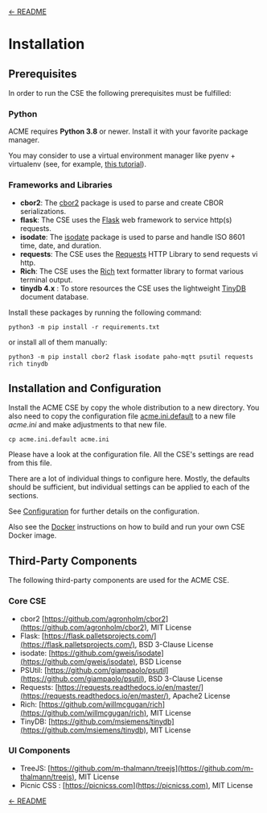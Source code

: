 [← README](../README.md) 

# Installation

## Prerequisites
In order to run the CSE the following prerequisites must be fulfilled:

### Python

ACME requires **Python 3.8** or newer. Install it with your favorite package manager.

You may consider to use a virtual environment manager like pyenv + virtualenv (see, for example, [this tutorial](https://realpython.com/python-virtual-environments-a-primer/)).

### Frameworks and Libraries

- **cbor2**: The [cbor2](https://github.com/agronholm/cbor2) package is used to parse and create CBOR serializations.
- **flask**: The CSE uses the [Flask](https://flask.palletsprojects.com/) web framework to service http(s) requests.
- **isodate**: The [isodate](https://github.com/gweis/isodate) package is used to parse and handle ISO 8601 time, date, and duration.
- **requests**: The CSE uses the [Requests](https://requests.readthedocs.io) HTTP Library to send requests vi http.
- **Rich**: The CSE uses the [Rich](https://github.com/willmcgugan/rich) text formatter library to format various terminal output.
- **tinydb 4.x** : To store resources the CSE uses the lightweight [TinyDB](https://github.com/msiemens/tinydb) document database.

Install these packages by running the following command:

	python3 -m pip install -r requirements.txt

or install all of them manually:  

	python3 -m pip install cbor2 flask isodate paho-mqtt psutil requests rich tinydb


## Installation and Configuration

Install the ACME CSE by copy the whole distribution to a new directory. You also need to copy the configuration file [acme.ini.default](acme.ini.default) to a new file *acme.ini* and make adjustments to that new file.

	cp acme.ini.default acme.ini

Please have a look at the configuration file. All the CSE's settings are read from this file. 

There are a lot of individual things to configure here. Mostly, the defaults should be sufficient, but individual settings can be applied to each of the sections.

See [Configuration](Configuration.md) for further details on the configuration.

Also see the [Docker](Docker.md) instructions on how to build and run your own CSE Docker image.


## Third-Party Components
The following third-party components are used for the ACME CSE.

### Core CSE
- cbor2 [https://github.com/agronholm/cbor2](https://github.com/agronholm/cbor2), MIT License
- Flask: [https://flask.palletsprojects.com/](https://flask.palletsprojects.com/), BSD 3-Clause License
- isodate: [https://github.com/gweis/isodate](https://github.com/gweis/isodate), BSD License
- PSUtil: [https://github.com/giampaolo/psutil](https://github.com/giampaolo/psutil), BSD 3-Clause License
- Requests: [https://requests.readthedocs.io/en/master/](https://requests.readthedocs.io/en/master/), Apache2 License
- Rich: [https://github.com/willmcgugan/rich](https://github.com/willmcgugan/rich), MIT License 
- TinyDB: [https://github.com/msiemens/tinydb](https://github.com/msiemens/tinydb), MIT License


### UI Components
- TreeJS: [https://github.com/m-thalmann/treejs](https://github.com/m-thalmann/treejs), MIT License
- Picnic CSS : [https://picnicss.com](https://picnicss.com), MIT License

[← README](../README.md) 
